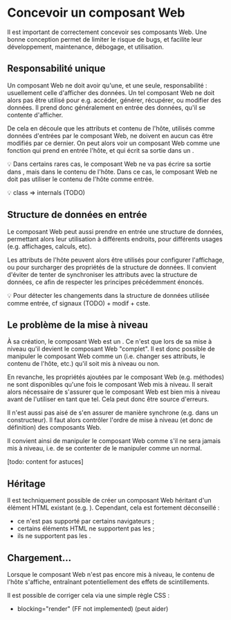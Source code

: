 <!DOCTYPE html>
<html lang="fr">
    <head>
        <meta charset="utf8"/>
        <title>LISS</title>
        <meta name="color-scheme" content="dark light">
        <meta name="viewport" content="width=device-width, initial-scale=1"/>
        <link   href="/V3/skeleton/index.css"  rel="stylesheet">
        <script  src="/V3/skeleton/index.js"  type="module"     blocking="render" async></script>
    </head>
    <body code-langs="js,bry">
        <main>

# Concevoir un composant Web

Il est important de correctement concevoir ses composants Web. Une bonne conception permet de limiter le risque de bugs, et facilite leur développement, maintenance, débogage, et utilisation.

## Responsabilité unique

Un composant Web ne doit avoir qu'une, et une seule, responsabilité : usuellement celle d'afficher des données. Un tel composant Web ne doit alors pas être utilisé pour e.g. accéder, générer, récupérer, ou modifier des données. Il prend donc généralement en entrée des données, qu'il se contente d'afficher.

De cela en découle que les attributs et contenu de l'hôte, utilisés comme données d'entrées par le composant Web, ne doivent en aucun cas être modifiés par ce dernier. On peut alors voir un composant Web comme une fonction qui prend en entrée l'hôte, et qui écrit sa sortie dans un <script type="c-js">ShadowRoot</script>.

💡 Dans certains rares cas, le composant Web ne va pas écrire sa sortie dans <script type="c-js">ShadowRoot</script>, mais dans le contenu de l'hôte. Dans ce cas, le composant Web ne doit pas utiliser le contenu de l'hôte comme entrée.

💡 class => internals (TODO)

## Structure de données en entrée

Le composant Web peut aussi prendre en entrée une structure de données, permettant alors leur utilisation à différents endroits, pour différents usages (e.g. affichages, calculs, etc).

Les attributs de l'hôte peuvent alors être utilisés pour configurer l'affichage, ou pour surcharger des propriétés de la structure de données. Il convient d'éviter de tenter de synchroniser les attributs avec la structure de données, ce afin de respecter les principes précédemment énoncés.

💡 Pour détecter les changements dans la structure de données utilisée comme entrée, cf signaux (TODO) + modif + cste.

## Le problème de la mise à niveau

À sa création, le composant Web est un <script type="c-html">HTMLUnknownElement</script>. Ce n'est que lors de sa mise à niveau qu'il devient le composant Web "complet". Il est donc possible de manipuler le composant Web comme un <script type="c-html">HTMLElement</script> (i.e. changer ses attributs, le contenu de l'hôte, etc.) qu'il soit mis à niveau ou non.

En revanche, les propriétés ajoutées par le composant Web (e.g. méthodes) ne sont disponibles qu'une fois le composant Web mis à niveau. Il serait alors nécessaire de s'assurer que le composant Web est bien mis à niveau avant de l'utiliser en tant que tel. Cela peut donc être source d'erreurs.

Il n'est aussi pas aisé de s'en assurer de manière synchrone (e.g. dans un constructeur). Il faut alors contrôler l'ordre de mise à niveau (et donc de définition) des composants Web.

Il convient ainsi de manipuler le composant Web comme s'il ne sera jamais mis à niveau, i.e. de se contenter de le manipuler comme un <script type="c-html">HTMLElement</script> normal.

[todo: content for astuces]

## Héritage

Il est techniquement possible de créer un composant Web héritant  d'un élément HTML existant (e.g. <script type="c-html"><img/></script>). Cependant, cela est fortement déconseillé :
- ce n'est pas supporté par certains navigateurs ;
- certains éléments HTML ne supportent pas les <script type="c-js">ShadowRoot</script> ;
- ils ne supportent pas les <script type="c-js">ElementInternals</script>.

## Chargement...

Lorsque le composant Web n'est pas encore mis à niveau, le contenu de l'hôte s'affiche, entraînant potentiellement des effets de scintillements.

Il est possible de corriger cela via une simple règle CSS :
<script type="c-css">
:not(:defined) {
    visibility: hidden;

    &::after {
        /* loading */
    }
}
</script>

- blocking="render" (FF not implemented) (peut aider)

</main>
    </body>
</html>